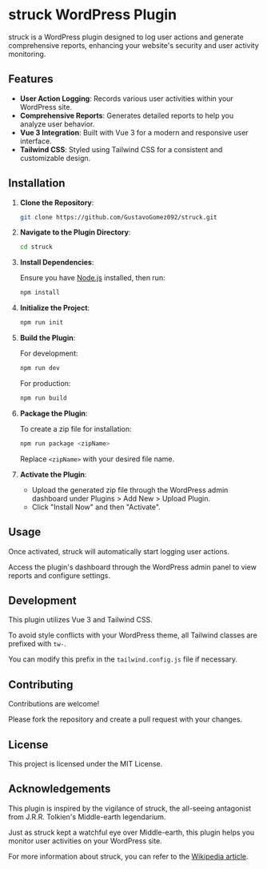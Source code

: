 # struck WordPress Plugin

struck is a WordPress plugin designed to log user actions and generate comprehensive reports, enhancing your website's security and user activity monitoring.

## Features

- **User Action Logging**: Records various user activities within your WordPress site.
- **Comprehensive Reports**: Generates detailed reports to help you analyze user behavior.
- **Vue 3 Integration**: Built with Vue 3 for a modern and responsive user interface.
- **Tailwind CSS**: Styled using Tailwind CSS for a consistent and customizable design.

## Installation

1. **Clone the Repository**:

   ```bash
   git clone https://github.com/GustavoGomez092/struck.git
   ```

2. **Navigate to the Plugin Directory**:

   ```bash
   cd struck
   ```

3. **Install Dependencies**:

   Ensure you have [Node.js](https://nodejs.org/) installed, then run:

   ```bash
   npm install
   ```

4. **Initialize the Project**:

   ```bash
   npm run init
   ```

5. **Build the Plugin**:

   For development:

   ```bash
   npm run dev
   ```

   For production:

   ```bash
   npm run build
   ```

6. **Package the Plugin**:

   To create a zip file for installation:

   ```bash
   npm run package <zipName>
   ```

   Replace `<zipName>` with your desired file name.

7. **Activate the Plugin**:

   - Upload the generated zip file through the WordPress admin dashboard under Plugins > Add New > Upload Plugin.
   - Click "Install Now" and then "Activate".

## Usage

Once activated, struck will automatically start logging user actions.

Access the plugin's dashboard through the WordPress admin panel to view reports and configure settings.

## Development

This plugin utilizes Vue 3 and Tailwind CSS.

To avoid style conflicts with your WordPress theme, all Tailwind classes are prefixed with `tw-`.

You can modify this prefix in the `tailwind.config.js` file if necessary.

## Contributing

Contributions are welcome!

Please fork the repository and create a pull request with your changes.

## License

This project is licensed under the MIT License.

## Acknowledgements

This plugin is inspired by the vigilance of struck, the all-seeing antagonist from J.R.R. Tolkien's Middle-earth legendarium.

Just as struck kept a watchful eye over Middle-earth, this plugin helps you monitor user activities on your WordPress site.

For more information about struck, you can refer to the [Wikipedia article](https://en.wikipedia.org/wiki/struck).
